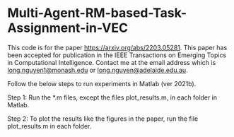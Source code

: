 # Multi-Agent-RM-based-Task-Assignment-in-VEC

This code is for the paper https://arxiv.org/abs/2203.05281.
This paper has been accepted for publication in the IEEE Transactions on Emerging Topics in Computational Intelligence.
Contact me at the email address which is long.nguyen1@monash.edu or long.nguyen@adelaide.edu.au.

Follow the below steps to run experiments in Matlab (ver 2021b).

Step 1: Run the *.m files, except the files plot_results.m, in each folder in Matlab.

Step 2: To plot the results like the figures in the paper, run the file plot_results.m in each folder.
